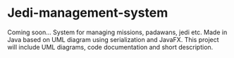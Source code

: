 # Jedi-management-system
Coming soon... System for managing missions, padawans, jedi etc. Made in Java based on UML diagram using serialization and JavaFX. This project will include UML diagrams, code documentation and short description.
